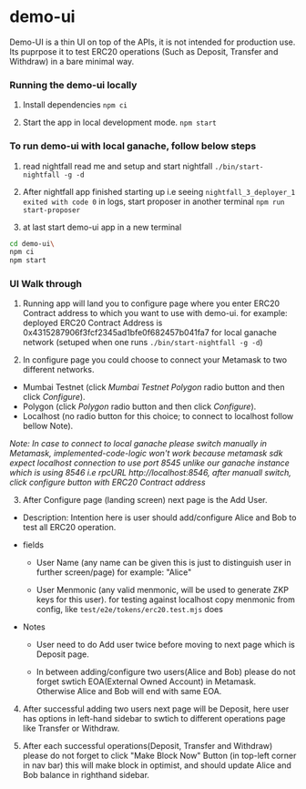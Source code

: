 # demo-ui

Demo-UI is a thin UI on top of the APIs, it is not intended for production use. Its puprpose it to
test ERC20 operations (Such as Deposit, Transfer and Withdraw) in a bare minimal way.

### Running the demo-ui locally

1.  Install dependencies `npm ci`

2.  Start the app in local development mode. `npm start`

### To run demo-ui with local ganache, follow below steps

1. read nightfall read me and setup and start nightfall `./bin/start-nightfall -g -d`

2. After nightfall app finished starting up i.e seeing `nightfall_3_deployer_1 exited with code 0`
   in logs, start proposer in another terminal `npm run start-proposer`

3. at last start demo-ui app in a new terminal

```sh
cd demo-ui\
npm ci
npm start
```

### UI Walk through

1. Running app will land you to configure page where you enter ERC20 Contract address to which you
   want to use with demo-ui. for example: deployed ERC20 Contract Address is
   0x4315287906f3fcf2345ad1bfe0f682457b041fa7 for local ganache network (setuped when one runs
   `./bin/start-nightfall -g -d`)

2. In configure page you could choose to connect your Metamask to two different networks.

- Mumbai Testnet (click _Mumbai Testnet Polygon_ radio button and then click _Configure_).
- Polygon (click _Polygon_ radio button and then click _Configure_).
- Localhost (no radio button for this choice; to connect to localhost follow bellow Note).

_Note: In case to connect to local ganache please switch manually in Metamask,
implemented-code-logic won't work because metamask sdk expect localhost connection to use port 8545
unlike our ganache instance which is using 8546 i.e rpcURL http://localhost:8546, after manuall
switch, click configure button with ERC20 Contract address_

3. After Configure page (landing screen) next page is the Add User.

- Description: Intention here is user should add/configure Alice and Bob to test all ERC20
  operation.

- fields

  - User Name (any name can be given this is just to distinguish user in further screen/page) for
    example: "Alice"

  - User Menmonic (any valid menmonic, will be used to generate ZKP keys for this user). for testing
    against localhost copy menmonic from config, like `test/e2e/tokens/erc20.test.mjs` does

- Notes

  - User need to do Add user twice before moving to next page which is Deposit page.

  - In between adding/configure two users(Alice and Bob) please do not forget swtich EOA(External
    Owned Account) in Metamask. Otherwise Alice and Bob will end with same EOA.

4. After successful adding two users next page will be Deposit, here user has options in left-hand
   sidebar to swtich to different operations page like Transfer or Withdraw.

5. After each successful operations(Deposit, Transfer and Withdraw) please do not forget to click
   "Make Block Now" Button (in top-left corner in nav bar) this will make block in optimist, and
   should update Alice and Bob balance in righthand sidebar.
